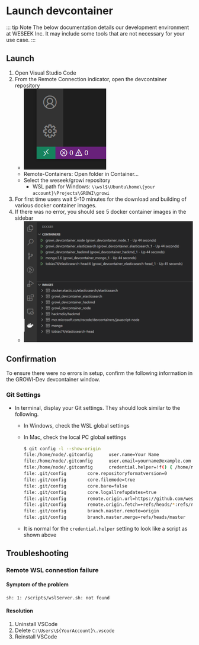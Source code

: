 # Launch devcontainer

::: tip Note
The below documentation details our development environment at WESEEK Inc. It may include some tools that are not necessary for your use case.
:::

## Launch

1. Open Visual Studio Code
1. From the Remote Connection indicator, open the devcontainer repository
    * ![indicator](./images/vscode-remote-button.png)
    * Remote-Containers: Open folder in Container...
    * Select the weseek/growi repository
        * WSL path for Windows: `\\wsl$\Ubuntu\home\{your account}\Projects\GROWI\growi`
1. For first time users wait 5-10 minutes for the download and building of various docker container images.
1. If there was no error, you should see 5 docker container images in the sidebar
    * ![ready](./images/growi-dev-ready.png)


## Confirmation

To ensure there were no errors in setup, confirm the following information in the GROWI-Dev devcontainer window.


### Git Settings

* In terminal, display your Git settings.  They should look similar to the following.
  * In Windows, check the WSL global settings
  * In Mac, check the local PC global settings

    ```bash
    $ git config -l --show-origin
    file:/home/node/.gitconfig      user.name=Your Name
    file:/home/node/.gitconfig      user.email=yourname@example.com
    file:/home/node/.gitconfig      credential.helper=!f() { /home/node/.vscode-server/bin/a5d1cc28bb5da32ec67e86cc50f84c67cc690321/node /tmp/vscode-remote-containers-c717012556037588bd78c4b869724bf548d49841.js $*; }; f
    file:.git/config        core.repositoryformatversion=0
    file:.git/config        core.filemode=true
    file:.git/config        core.bare=false
    file:.git/config        core.logallrefupdates=true
    file:.git/config        remote.origin.url=https://github.com/weseek/growi.git
    file:.git/config        remote.origin.fetch=+refs/heads/*:refs/remotes/origin/*
    file:.git/config        branch.master.remote=origin
    file:.git/config        branch.master.merge=refs/heads/master
    ```

  * It is normal for the `credential.helper` setting to look like a script as shown above
  


## Troubleshooting

### Remote WSL connestion failure

#### Symptom of the problem

```
sh: 1: /scripts/wslServer.sh: not found
```

#### Resolution

1. Uninstall VSCode
1. Delete `C:\Users\${YourAccount}\.vscode`
1. Reinstall VSCode
